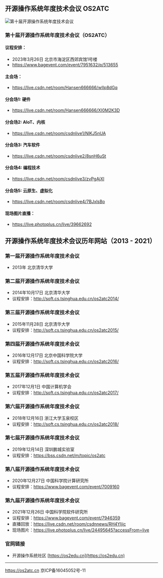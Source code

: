 ## 开源操作系统年度技术会议 OS2ATC

![第十届开源操作系统年度技术会议](https://img.bagevent.com/resource/20221202/1438048142688787.jpg?imageView2/2/w/1920/interlace/1/q/100&lazy=0)

### 第十届开源操作系统年度技术会议（OS2ATC）
#### 议程安排：
* 2023年3月26日 北京市海淀区西郊宾馆1号楼 
* <https://www.bagevent.com/event/7951632/p/513655>

#### 主会场：
* <https://live.csdn.net/room/Hansen666666/wIIp8dGq>

#### 分会场1: 硬件
* <https://live.csdn.net/room/Hansen666666/XI0M2K3D>

#### 分会场2: AIoT、内核
* <https://live.csdn.net/room/csdnlive1/NlKJ5nUA>

#### 分会场3: 汽车软件
* <https://live.csdn.net/room/csdnlive2/8snH6uSt>

#### 分会场4: 编程技术
* <https://live.csdn.net/room/csdnlive3/zvPgAjXl>

#### 分会场5: 云原生、虚拟化
* <https://live.csdn.net/room/csdnlive4/7BJxlsBo>

#### 现场图片直播：
* <https://live.photoplus.cn/live/39662692>

## 开源操作系统年度技术会议历年网站（2013 - 2021） 

### 第一届开源操作系统年度技术会议
* 2013年 北京清华大学

### 第二届开源操作系统年度技术会议
* 2014年10月17日 北京清华大学  
* 议程安排：<http://soft.cs.tsinghua.edu.cn/os2atc2014/>

### 第三届开源操作系统年度技术会议
* 2015年11月28日 北京清华大学  
* 议程安排：<http://soft.cs.tsinghua.edu.cn/os2atc2015/>

### 第四届开源操作系统年度技术会议
* 2016年12月17日 北京中国科学院大学  
* 议程安排：<http://soft.cs.tsinghua.edu.cn/os2atc2016/>

### 第五届开源操作系统年度技术会议
* 2017年12月1日 中国计算机学会  
* 议程安排：<http://soft.cs.tsinghua.edu.cn/os2atc2017/>

### 第六届开源操作系统年度技术会议
* 2018年12月16日 浙江大学玉泉校区  
* 议程安排：<http://soft.cs.tsinghua.edu.cn/os2atc2018/>

### 第七届开源操作系统年度技术会议
* 2019年12月14日 深圳鹏城实验室  
* 议程安排：<https://bss.csdn.net/m/topic/os2atc>

### 第八届开源操作系统年度技术会议
* 2020年12月27日 中国科学院计算研究所  
* 议程安排：<https://www.bagevent.com/event/7009160>

### 第九届开源操作系统年度技术会议
* 2021年12月26日 中国科学院软件研究所  
* 议程安排：<https://www.bagevent.com/event/7946359>
* 直播回放：<https://live.csdn.net/room/csdnnews/RH4YIjic>
* 现场图片：<https://live.photoplus.cn/live/24495645?accessFrom=live>

### 官网链接
* 开源操作系统社区 [https://os2edu.cn](https://os2edu.cn)

---
<https://os2atc.cn> 京ICP备16045052号-11
